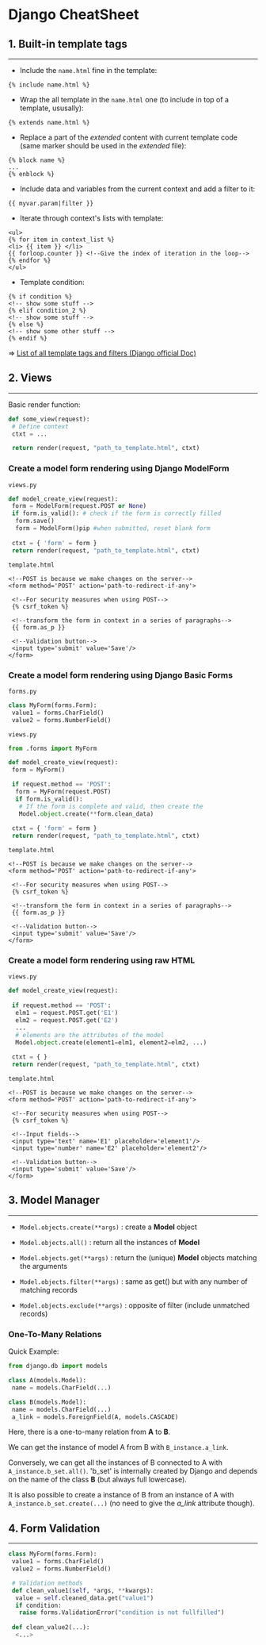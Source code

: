 # **Django CheatSheet**

## 1. Built-in template tags

---

- Include the `name.html` fine in the template:

```django
{% include name.html %}
```

- Wrap the all template in the `name.html` one (to include in top of a template, ususally):

```django
{% extends name.html %}
```

- Replace a part of the *extended* content with current template code (same marker should be used in the *extended* file):

```django
{% block name %}
...
{% enblock %}
```

- Include data and variables from the current context and add a filter to it:

```django
{{ myvar.param|filter }}
```

- Iterate through context's lists with template:

```django
<ul> 
{% for item in context_list %}
<li> {{ item }} </li> 
{{ forloop.counter }} <!--Give the index of iteration in the loop-->
{% endfor %}
</ul>
```

- Template condition:

```django
{% if condition %}
<!-- show some stuff -->
{% elif condition_2 %}
<!-- show some stuff -->
{% else %}
<!-- show some other stuff -->
{% endif %}
```

=> [List of all template tags and filters (Django official Doc)](https://docs.djangoproject.com/en/3.1/ref/templates/builtins/)

## 2. Views

---
Basic render function:

```py
def some_view(request):
 # Define context
 ctxt = ...

 return render(request, "path_to_template.html", ctxt)
```

### Create a model form rendering using Django ModelForm

`views.py`

```py
def model_create_view(request):
 form = ModelForm(request.POST or None)
 if form.is_valid(): # check if the form is correctly filled
  form.save()
  form = ModelForm()pip #when submitted, reset blank form
 
 ctxt = { 'form' = form }
 return render(request, "path_to_template.html", ctxt)
```

`template.html`

```django
<!--POST is because we make changes on the server-->
<form method='POST' action='path-to-redirect-if-any'>
 
 <!--For security measures when using POST-->
 {% csrf_token %} 

 <!--transform the form in context in a series of paragraphs-->
 {{ form.as_p }} 
 
 <!--Validation button-->
 <input type='submit' value='Save'/>
</form>
```

### Create a model form rendering using Django Basic Forms

`forms.py`

```py
class MyForm(forms.Form):
 value1 = forms.CharField()
 value2 = forms.NumberField()
```

`views.py`

```py
from .forms import MyForm

def model_create_view(request):
 form = MyForm()

 if request.method == 'POST':
  form = MyForm(request.POST)
  if form.is_valid():
   # If the form is complete and valid, then create the 
   Model.object.create(**form.clean_data)
 
 ctxt = { 'form' = form }
 return render(request, "path_to_template.html", ctxt)
```

`template.html`

```django
<!--POST is because we make changes on the server-->
<form method='POST' action='path-to-redirect-if-any'>
 
 <!--For security measures when using POST-->
 {% csrf_token %} 

 <!--transform the form in context in a series of paragraphs-->
 {{ form.as_p }} 
 
 <!--Validation button-->
 <input type='submit' value='Save'/>
</form>
```

### Create a model form rendering using raw HTML

`views.py`

```py
def model_create_view(request):
 
 if request.method == 'POST':
  elm1 = request.POST.get('E1')
  elm2 = request.POST.get('E2')
  ...
  # elements are the attributes of the model
  Model.object.create(element1=elm1, element2=elm2, ...) 
 
 ctxt = { }
 return render(request, "path_to_template.html", ctxt)
```

`template.html`

```django
<!--POST is because we make changes on the server-->
<form method='POST' action='path-to-redirect-if-any'>
 
 <!--For security measures when using POST-->
 {% csrf_token %} 

 <!--Input fields-->
 <input type='text' name='E1' placeholder='element1'/>
 <input type='number' name='E2' placeholder='element2'/>
 
 <!--Validation button-->
 <input type='submit' value='Save'/>
</form>
```

## 3. Model Manager

---

- `Model.objects.create(**args)` : create a **Model** object

- `Model.objects.all()` : return all the instances of **Model**

- `Model.objects.get(**args)` : return the (unique) **Model** objects matching the arguments

- `Model.objects.filter(**args)` : same as get() but with any number of matching records

- `Model.objects.exclude(**args)` : opposite of filter (include unmatched records)

### One-To-Many Relations

Quick Example:

```py
from django.db import models

class A(models.Model):
 name = models.CharField(...)

class B(models.Model):
 name = models.CharField(...)
 a_link = models.ForeignField(A, models.CASCADE)
```

Here, there is a one-to-many relation from **A** to **B**.

We can get the instance of model A from B with `B_instance.a_link`.

Conversely, we can get all the instances of B connected to A with `A_instance.b_set.all()`. 'b_set' is internally created by Django and depends on the name of the class **B** (but always full lowercase).

It is also possible to create a instance of B from an instance of A with `A_instance.b_set.create(...)` (no need to give the *a_link* attribute though).

## 4. Form Validation

---

```py
class MyForm(forms.Form):
 value1 = forms.CharField()
 value2 = forms.NumberField()

 # Validation methods
 def clean_value1(self, *args, **kwargs):
  value = self.cleaned_data.get("value1")
  if condition:
   raise forms.ValidationError("condition is not fullfilled")
 
 def clean_value2(...):
  <...>
 
```
